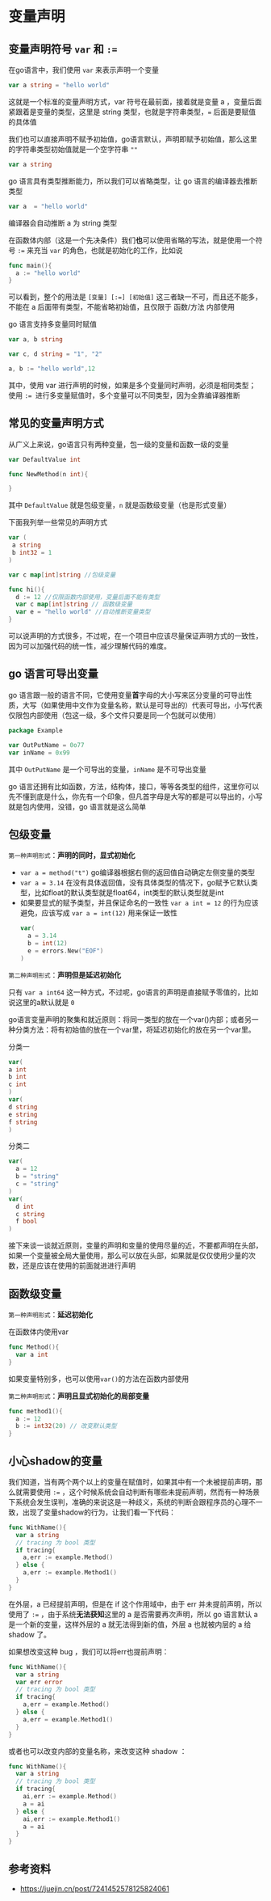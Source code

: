 # 变量声明
## 变量声明符号 `var` 和 `:=` 
在go语言中，我们使用 `var` 来表示声明一个变量
```go
var a string = "hello world"
```
这就是一个标准的变量声明方式，var 符号在最前面，接着就是变量 a ，变量后面紧跟着是变量的类型，这里是 string 类型，也就是字符串类型，`=` 后面是要赋值的具体值

我们也可以直接声明不赋予初始值，go语言默认，声明即赋予初始值，那么这里的字符串类型初始值就是一个空字符串 `""` 
```go
var a string
```
go 语言具有类型推断能力，所以我们可以省略类型，让 go 语言的编译器去推断类型
```go
var a  = "hello world"
```
编译器会自动推断 a 为 string 类型

在函数体内部（这是一个先决条件）我们**也**可以使用省略的写法，就是使用一个符号 `:=` 来充当 `var` 的角色，也就是初始化的工作，比如说
```go
func main(){
  a := "hello world"
}
``` 
可以看到，整个的用法是 `[变量] [:=] [初始值]` 这三者缺一不可，而且还不能多，不能在 a 后面带有类型，不能省略初始值，且仅限于 函数/方法 内部使用

go 语言支持多变量同时赋值
```go
var a, b string

var c, d string = "1", "2"

a, b := "hello world",12
```
其中，使用 var 进行声明的时候，如果是多个变量同时声明，必须是相同类型；使用 `:= `进行多变量赋值时，多个变量可以不同类型，因为全靠编译器推断

## 常见的变量声明方式
从广义上来说，go语言只有两种变量，包一级的变量和函数一级的变量
```go
var DefaultValue int

func NewMethod(n int){

}
```
其中 `DefaultValue` 就是包级变量，`n` 就是函数级变量（也是形式变量）

下面我列举一些常见的声明方式
```go
var (
 a string
 b int32 = 1
)

var c map[int]string //包级变量

func hi(){
  d := 12 //仅限函数内部使用，变量后面不能有类型
  var c map[int]string // 函数级变量
  var e = "hello world" //自动推断变量类型
}

```
可以说声明的方式很多，不过呢，在一个项目中应该尽量保证声明方式的一致性，因为可以加强代码的统一性，减少理解代码的难度。
## go 语言可导出变量
go 语言跟一般的语言不同，它使用变量**首**字母的大小写来区分变量的可导出性质，大写（如果使用中文作为变量名称，默认是可导出的）代表可导出，小写代表仅限包内部使用（包这一级，多个文件只要是同一个包就可以使用）
```go
package Example

var OutPutName = 0o77
var inName = 0x99
```
其中 `OutPutName` 是一个可导出的变量，`inName` 是不可导出变量

go 语言还拥有比如函数，方法，结构体，接口，等等各类型的组件，这里你可以先不懂到底是什么，你先有一个印象，但凡首字母是大写的都是可以导出的，小写就是包内使用，没错，go 语言就是这么简单
## 包级变量
`第一种声明形式`：**声明的同时，显式初始化**

- `var a = method("t")` go编译器根据右侧的返回值自动确定左侧变量的类型
- `var a = 3.14` 在没有具体返回值，没有具体类型的情况下，go赋予它默认类型，比如float的默认类型就是float64，int类型的默认类型就是int
- 如果要显式的赋予类型，并且保证命名的一致性 `var a int = 12` 的行为应该避免，应该写成 `var a = int(12)` 用来保证一致性
  ```go
  var(
    a = 3.14
    b = int(12)
    e = errors.New("EOF")
  )
  ```

`第二种声明形式`：**声明但是延迟初始化**

只有 `var a int64` 这一种方式，不过呢，go语言的声明是直接赋予零值的，比如说这里的a默认就是 `0`

go语言变量声明的聚集和就近原则：将同一类型的放在一个var()内部；或者另一种分类方法：将有初始值的放在一个var里，将延迟初始化的放在另一个var里。

分类一

```go
var(
a int
b int
c int
)
var(
d string
e string
f string
)
```

分类二

```go
var(
  a = 12
  b = "string"
  c = "string"
)
var(
  d int
  c string
  f bool
)
```
接下来谈一谈就近原则，变量的声明和变量的使用尽量的近，不要都声明在头部，如果一个变量被全局大量使用，那么可以放在头部，如果就是仅仅使用少量的次数，还是应该在使用的前面就进进行声明

## 函数级变量
`第一种声明形式`：**延迟初始化**

在函数体内使用var

```go
func Method(){
  var a int
}
```
如果变量特别多，也可以使用`var()`的方法在函数内部使用

`第二种声明形式`：**声明且显式初始化的局部变量**

```go
func method1(){
  a := 12
  b := int32(20) // 改变默认类型
}
```
## 小心shadow的变量
我们知道，当有两个两个以上的变量在赋值时，如果其中有一个未被提前声明，那么就需要使用 `:=` ，这个时候系统会自动判断有哪些未提前声明，然而有一种场景下系统会发生误判，准确的来说这是一种歧义，系统的判断会跟程序员的心理不一致，出现了变量shadow的行为，让我们看一下代码：
```go
func WithName(){
  var a string
  // tracing 为 bool 类型
  if tracing{
    a,err := example.Method()
  } else {
    a,err := example.Method1()
  } 
}
```
在外层，a 已经提前声明，但是在 if 这个作用域中，由于 err 并未提前声明，所以使用了 `:=` ，由于系统**无法获知**这里的 a 是否需要再次声明，所以 go 语言默认 a 是一个新的变量，这样外层的 a 就无法得到新的值，外层 a 也就被内层的 a 给 shadow 了。

如果想改变这种 bug ，我们可以将err也提前声明：

```go
func WithName(){
  var a string
  var err error
  // tracing 为 bool 类型
  if tracing{
    a,err = example.Method()
  } else {
    a,err = example.Method1()
  } 
}
```
或者也可以改变内部的变量名称，来改变这种 shadow ：
```go
func WithName(){
  var a string
  // tracing 为 bool 类型
  if tracing{
    ai,err := example.Method()
    a = ai
  } else {
    ai,err := example.Method1()
    a = ai
  } 
}
```
## 参考资料
- https://juejin.cn/post/7241452578125824061



